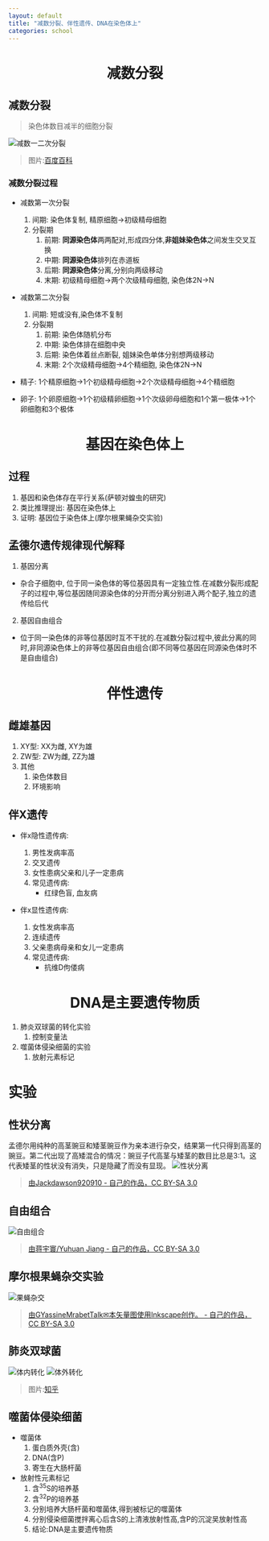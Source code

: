 ```yaml
---
layout: default
title: "减数分裂、伴性遗传、DNA在染色体上"
categories: school
---
```

# <center>减数分裂

## 减数分裂
>染色体数目减半的细胞分裂

![减数一二次分裂](https://s1.ax1x.com/2020/03/22/84kvQ0.png)
>图片:[百度百科](https://baike.baidu.com/item/%E5%87%8F%E6%95%B0%E5%88%86%E8%A3%82/67234#4)

### 减数分裂过程
- 减数第一次分裂
  1. 间期: 染色体复制, 精原细胞->初级精母细胞
  2. 分裂期
     1. 前期: **同源染色体**两两配对,形成四分体,**非姐妹染色体**之间发生交叉互换
     2. 中期: **同源染色体**排列在赤道板
     3. 后期: **同源染色体**分离,分别向两级移动
     4. 末期: 初级精母细胞->两个次级精母细胞, 染色体2N->N
- 减数第二次分裂
  1. 间期: 短或没有,染色体不复制
  2. 分裂期
     1. 前期: 染色体随机分布
     2. 中期: 染色体排在细胞中央
     3. 后期: 染色体着丝点断裂, 姐妹染色单体分别想两级移动
     4. 末期: 2个次级精母细胞->4个精细胞, 染色体2N->N

- 精子: 1个精原细胞->1个初级精母细胞->2个次级精母细胞->4个精细胞
- 卵子: 1个卵原细胞->1个初级精卵细胞->1个次级卵母细胞和1个第一极体->1个卵细胞和3个极体

# <center>基因在染色体上

## 过程
1. 基因和染色体存在平行关系(萨顿对蝗虫的研究)
2. 类比推理提出: 基因在染色体上
3. 证明: 基因位于染色体上(摩尔根果蝇杂交实验)

## 孟德尔遗传规律现代解释
1. 基因分离
- 杂合子细胞中, 位于同一染色体的等位基因具有一定独立性.在减数分裂形成配子的过程中,等位基因随同源染色体的分开而分离分别进入两个配子,独立的遗传给后代
2. 基因自由组合
- 位于同一染色体的非等位基因时互不干扰的.在减数分裂过程中,彼此分离的同时,非同源染色体上的非等位基因自由组合(即不同等位基因在同源染色体时不是自由组合)

# <center>伴性遗传

## 雌雄基因
1. XY型: XX为雌, XY为雄
2. ZW型: ZW为雌, ZZ为雄
3. 其他
   1. 染色体数目
   2. 环境影响

## 伴X遗传

+ 伴x隐性遗传病:
  1. 男性发病率高
  2. 交叉遗传
  3. 女性患病父亲和儿子一定患病
  4. 常见遗传病:
     + 红绿色盲, 血友病

+ 伴x显性遗传病:
  1. 女性发病率高
  2. 连续遗传
  3. 父亲患病母亲和女儿一定患病
  4. 常见遗传病:
     + 抗维D佝偻病

# <center>DNA是主要遗传物质

1. 肺炎双球菌的转化实验
   1. 控制变量法
2. 噬菌体侵染细菌的实验
   1. 放射元素标记

# 实验

## 性状分离
孟德尔用纯种的高茎豌豆和矮茎豌豆作为亲本进行杂交，结果第一代只得到高茎的豌豆。第二代出现了高矮混合的情况：豌豆子代高茎与矮茎的数目比总是3:1。这代表矮茎的性状没有消失，只是隐藏了而没有显现。
![性状分离](https://s1.ax1x.com/2020/03/22/84QFHI.md.png)
>[由Jackdawson920910 - 自己的作品，CC BY-SA 3.0](https://commons.wikimedia.org/w/index.php?curid=6354543)

## 自由组合
![自由组合](https://s1.ax1x.com/2020/03/22/84QiDA.png)
>[由蒋宇寰/Yuhuan Jiang - 自己的作品，CC BY-SA 3.0](https://commons.wikimedia.org/w/index.php?curid=6413348)

## 摩尔根果蝇杂交实验
![果蝇杂交](https://upload.wikimedia.org/wikipedia/commons/thumb/7/78/Sex-linked_inheritance.svg/600px-Sex-linked_inheritance.svg.png)
>[由GYassineMrabetTalk✉本矢量图使用Inkscape创作。 - 自己的作品，CC BY-SA 3.0](https://commons.wikimedia.org/w/index.php?curid=3599696)

## 肺炎双球菌
![体内转化](https://pic1.zhimg.com/80/v2-a53cbea37f05ed1a9b059d6ecfbe658c_720w.jpg)
![体外转化](https://pic1.zhimg.com/80/v2-4f6dc1a8585cef537c3663ac34712f4c_720w.jpg)
> 图片:[知乎](https://zhuanlan.zhihu.com/p/64198266)

## 噬菌体侵染细菌
- 噬菌体
  1. 蛋白质外壳(含)
  2. DNA(含P)
  3. 寄生在大肠杆菌
- 放射性元素标记
  1. 含<sup>35</sup>S的培养基
  2. 含<sup>32</sup>P的培养基
  3. 分别培养大肠杆菌和噬菌体,得到被标记的噬菌体
  4. 分别侵染细菌搅拌离心后含S的上清液放射性高,含P的沉淀吴放射性高
  5. 结论:DNA是主要遗传物质